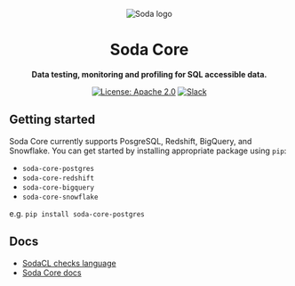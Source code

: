 <p align="center"><img src="https://raw.githubusercontent.com/sodadata/docs/main/assets/images/soda-banner.png" alt="Soda logo" /></p>

<h1 align="center">Soda Core</h1>
<p align="center"><b>Data testing, monitoring and profiling for SQL accessible data.</b></p>

<p align="center">
  <a href="https://github.com/sodadata/soda-core/blob/main/LICENSE"><img src="https://img.shields.io/badge/license-Apache%202-blue.svg" alt="License: Apache 2.0"></a>
  <a href="https://join.slack.com/t/soda-community/shared_invite/zt-m77gajo1-nXJF7JtbbRht2zwaiLb9pg"><img alt="Slack" src="https://img.shields.io/badge/chat-slack-green.svg"></a>
</p>

## Getting started

Soda Core currently supports PosgreSQL, Redshift, BigQuery, and Snowflake. You can get started by installing appropriate package using `pip`:

* `soda-core-postgres`
* `soda-core-redshift`
* `soda-core-bigquery`
* `soda-core-snowflake`

e.g. `pip install soda-core-postgres`

## Docs

* [SodaCL checks language](docs/sodacl/README.md)
* [Soda Core docs](docs/soda-core/README.md)
